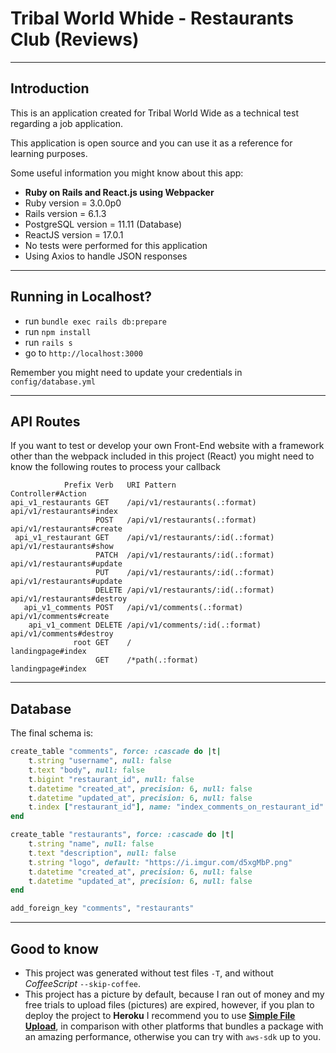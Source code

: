 # Tribal World Whide - Restaurants Club (Reviews)

---

## Introduction

This is an application created for Tribal World Wide as a technical test regarding a job application.

This application is open source and you can use it as a reference for learning purposes.


Some useful information you might know about this app:

* **Ruby on Rails and React.js using Webpacker**
* Ruby version = 3.0.0p0
* Rails version = 6.1.3
* PostgreSQL version = 11.11 (Database)
* ReactJS version = 17.0.1
* No tests were performed for this application
* Using Axios to handle JSON responses

---

## Running in Localhost?

* run `bundle exec rails db:prepare`
* run `npm install`
* run `rails s`
* go to `http://localhost:3000`

Remember you might need to update your credentials in `config/database.yml`

---

## API Routes
If you want to test or develop your own Front-End website with a framework other than the webpack included in this project (React) you might need to know the following routes to process your callback

```shell
            Prefix Verb   URI Pattern                           Controller#Action
api_v1_restaurants GET    /api/v1/restaurants(.:format)         api/v1/restaurants#index
                   POST   /api/v1/restaurants(.:format)         api/v1/restaurants#create
 api_v1_restaurant GET    /api/v1/restaurants/:id(.:format)     api/v1/restaurants#show
                   PATCH  /api/v1/restaurants/:id(.:format)     api/v1/restaurants#update
                   PUT    /api/v1/restaurants/:id(.:format)     api/v1/restaurants#update
                   DELETE /api/v1/restaurants/:id(.:format)     api/v1/restaurants#destroy
   api_v1_comments POST   /api/v1/comments(.:format)            api/v1/comments#create
    api_v1_comment DELETE /api/v1/comments/:id(.:format)        api/v1/comments#destroy
              root GET    /                                     landingpage#index
                   GET    /*path(.:format)                      landingpage#index

```
---

## Database

The final schema is:

```ruby
create_table "comments", force: :cascade do |t|
    t.string "username", null: false
    t.text "body", null: false
    t.bigint "restaurant_id", null: false
    t.datetime "created_at", precision: 6, null: false
    t.datetime "updated_at", precision: 6, null: false
    t.index ["restaurant_id"], name: "index_comments_on_restaurant_id"
end

create_table "restaurants", force: :cascade do |t|
    t.string "name", null: false
    t.text "description", null: false
    t.string "logo", default: "https://i.imgur.com/d5xgMbP.png"
    t.datetime "created_at", precision: 6, null: false
    t.datetime "updated_at", precision: 6, null: false
end

add_foreign_key "comments", "restaurants"
```

---

## Good to know

* This project was generated without test files `-T`, and without *CoffeeScript* `--skip-coffee`.
* This project has a picture by default, because I ran out of money and my free trials to upload files (pictures) are expired, however, if you plan to deploy the project to **Heroku** I recommend you to use [**Simple File Upload**](https://devcenter.heroku.com/articles/simple-file-upload), in comparison with other platforms that bundles a package with an amazing performance, otherwise you can try with `aws-sdk` up to you.
